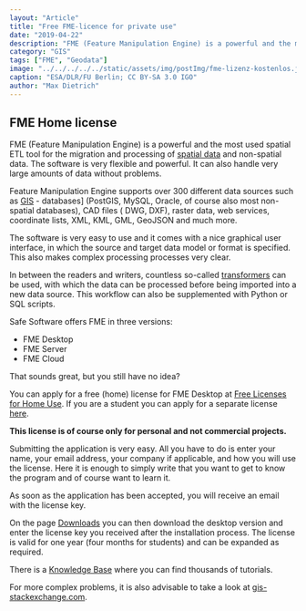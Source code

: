 ```yaml
---
layout: "Article"
title: "Free FME-licence for private use"
date: "2019-04-22"
description: "FME (Feature Manipulation Engine) is a powerful and the most used spatial ETL tool for the migration and processing of spatial data and non-spatial data"
category: "GIS"
tags: ["FME", "Geodata"]
image: "../../../../../static/assets/img/postImg/fme-lizenz-kostenlos.jpg"
caption: "ESA/DLR/FU Berlin; CC BY-SA 3.0 IGO"
author: "Max Dietrich"
---
```


## FME Home license

FME (Feature Manipulation Engine) is a powerful and the most used spatial ETL tool for the migration and processing of [spatial data](/en/gis/geodata-what-are-geodata "What is geodata?") and non-spatial data. The software is very flexible and powerful. It can also handle very large amounts of data without problems.

Feature Manipulation Engine supports over 300 different data sources such as [GIS](/en/gis/geographic-information-system-what-is-gis "What is GIS?") - databases] (PostGIS, MySQL, Oracle, of course also most non-spatial databases), CAD files ( DWG, DXF), raster data, web services, coordinate lists, XML, KML, GML, GeoJSON and much more.

The software is very easy to use and it comes with a nice graphical user interface, in which the source and target data model or format is specified. This also makes complex processing processes very clear.

In between the readers and writers, countless so-called [transformers](https://cdn.safe.com/resources/fme/FME-Transformer-Reference-Guide.pdf "FME Transformers") can be used, with which the data can be processed before being imported into a new data source. This workflow can also be supplemented with Python or SQL scripts.

Safe Software offers FME in three versions:

*   FME Desktop
*   FME Server
*   FME Cloud

That sounds great, but you still have no idea?

You can apply for a free (home) license for FME Desktop at [Free Licenses for Home Use](https://www.safe.com/free-fme-licenses/home-use/ "Free Licenses for Home Use"). If you are a student you can apply for a separate license [here](https://www.safe.com/free-fme-licenses/students/).

**This license is of course only for personal and not commercial projects.**

Submitting the application is very easy. All you have to do is enter your name, your email address, your company if applicable, and how you will use the license. Here it is enough to simply write that you want to get to know the program and of course want to learn it.

As soon as the application has been accepted, you will receive an email with the license key.

On the page [Downloads](https://www.safe.com/support/support-resources/fme-downloads/ "Downloads") you can then download the desktop version and enter the license key you received after the installation process. The license is valid for one year (four months for students) and can be expanded as required.

There is a [Knowledge Base](https://knowledge.safe.com/page/knowledge-base) where you can find thousands of tutorials.

For more complex problems, it is also advisable to take a look at [gis-stackexchange.com](https://knowledge.safe.com/page/knowledge-base).
